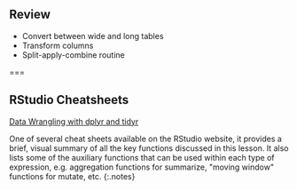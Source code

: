 ---
---

## Review

- Convert between wide and long tables
- Transform columns
- Split-apply-combine routine

===

## RStudio Cheatsheets

[Data Wrangling with dplyr and tidyr](http://www.rstudio.com/wp-content/uploads/2015/02/data-wrangling-cheatsheet.pdf)

One of several cheat sheets available on the RStudio website, it provides a
brief, visual summary of all the key functions discussed in this lesson. It also
lists some of the auxiliary functions that can be used within each type of
expression, e.g. aggregation functions for summarize, "moving window" functions
for mutate, etc.
{:.notes}

